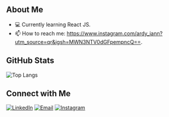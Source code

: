## About Me

- 💻 Currently learning React JS.
- 📫 How to reach me: https://www.instagram.com/ardy_iann?utm_source=qr&igsh=MWN3NTV0dGFpempncQ==.

## GitHub Stats

![Top Langs](https://github-readme-stats.vercel.app/api/top-langs/?username=ArdyIan&layout=compact&theme=radical)

## Connect with Me

[![LinkedIn](https://img.shields.io/badge/LinkedIn-0077B5?style=for-the-badge&logo=linkedin&logoColor=white)](https://www.linkedin.com/in/adityadwisuryohardi?utm_source=share&utm_campaign=share_via&utm_content=profile&utm_medium=android_app)
[![Email](https://img.shields.io/badge/Email-D14836?style=for-the-badge&logo=gmail&logoColor=white)](mailto:adithardiyanto0@gmail.com)
[![Instagram](https://img.shields.io/badge/Instagram-E4405F?style=for-the-badge&logo=instagram&logoColor=white)](https://www.instagram.com/ardy_iann?utm_source=qr&igsh=MWN3NTV0dGFpempncQ==)
